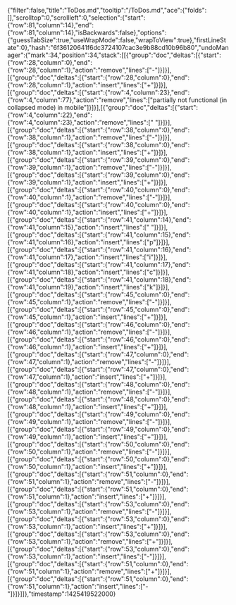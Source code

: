 {"filter":false,"title":"ToDos.md","tooltip":"/ToDos.md","ace":{"folds":[],"scrolltop":0,"scrollleft":0,"selection":{"start":{"row":81,"column":14},"end":{"row":81,"column":14},"isBackwards":false},"options":{"guessTabSize":true,"useWrapMode":false,"wrapToView":true},"firstLineState":0},"hash":"6f36120641f6dc3724107cac3e9b88cd10b96b80","undoManager":{"mark":34,"position":34,"stack":[[{"group":"doc","deltas":[{"start":{"row":28,"column":0},"end":{"row":28,"column":1},"action":"remove","lines":["-"]}]}],[{"group":"doc","deltas":[{"start":{"row":28,"column":0},"end":{"row":28,"column":1},"action":"insert","lines":["+"]}]}],[{"group":"doc","deltas":[{"start":{"row":4,"column":23},"end":{"row":4,"column":77},"action":"remove","lines":["partially not functional (in collapsed mode) in mobile"]}]}],[{"group":"doc","deltas":[{"start":{"row":4,"column":22},"end":{"row":4,"column":23},"action":"remove","lines":[" "]}]}],[{"group":"doc","deltas":[{"start":{"row":38,"column":0},"end":{"row":38,"column":1},"action":"remove","lines":["-"]}]}],[{"group":"doc","deltas":[{"start":{"row":38,"column":0},"end":{"row":38,"column":1},"action":"insert","lines":["+"]}]}],[{"group":"doc","deltas":[{"start":{"row":39,"column":0},"end":{"row":39,"column":1},"action":"remove","lines":["-"]}]}],[{"group":"doc","deltas":[{"start":{"row":39,"column":0},"end":{"row":39,"column":1},"action":"insert","lines":["+"]}]}],[{"group":"doc","deltas":[{"start":{"row":40,"column":0},"end":{"row":40,"column":1},"action":"remove","lines":["-"]}]}],[{"group":"doc","deltas":[{"start":{"row":40,"column":0},"end":{"row":40,"column":1},"action":"insert","lines":["+"]}]}],[{"group":"doc","deltas":[{"start":{"row":41,"column":14},"end":{"row":41,"column":15},"action":"insert","lines":[" "]}]}],[{"group":"doc","deltas":[{"start":{"row":41,"column":15},"end":{"row":41,"column":16},"action":"insert","lines":["p"]}]}],[{"group":"doc","deltas":[{"start":{"row":41,"column":16},"end":{"row":41,"column":17},"action":"insert","lines":["i"]}]}],[{"group":"doc","deltas":[{"start":{"row":41,"column":17},"end":{"row":41,"column":18},"action":"insert","lines":["c"]}]}],[{"group":"doc","deltas":[{"start":{"row":41,"column":18},"end":{"row":41,"column":19},"action":"insert","lines":["k"]}]}],[{"group":"doc","deltas":[{"start":{"row":45,"column":0},"end":{"row":45,"column":1},"action":"remove","lines":["-"]}]}],[{"group":"doc","deltas":[{"start":{"row":45,"column":0},"end":{"row":45,"column":1},"action":"insert","lines":["+"]}]}],[{"group":"doc","deltas":[{"start":{"row":46,"column":0},"end":{"row":46,"column":1},"action":"remove","lines":["-"]}]}],[{"group":"doc","deltas":[{"start":{"row":46,"column":0},"end":{"row":46,"column":1},"action":"insert","lines":["+"]}]}],[{"group":"doc","deltas":[{"start":{"row":47,"column":0},"end":{"row":47,"column":1},"action":"remove","lines":["-"]}]}],[{"group":"doc","deltas":[{"start":{"row":47,"column":0},"end":{"row":47,"column":1},"action":"insert","lines":["+"]}]}],[{"group":"doc","deltas":[{"start":{"row":48,"column":0},"end":{"row":48,"column":1},"action":"remove","lines":["-"]}]}],[{"group":"doc","deltas":[{"start":{"row":48,"column":0},"end":{"row":48,"column":1},"action":"insert","lines":["+"]}]}],[{"group":"doc","deltas":[{"start":{"row":49,"column":0},"end":{"row":49,"column":1},"action":"remove","lines":["-"]}]}],[{"group":"doc","deltas":[{"start":{"row":49,"column":0},"end":{"row":49,"column":1},"action":"insert","lines":["+"]}]}],[{"group":"doc","deltas":[{"start":{"row":50,"column":0},"end":{"row":50,"column":1},"action":"remove","lines":["-"]}]}],[{"group":"doc","deltas":[{"start":{"row":50,"column":0},"end":{"row":50,"column":1},"action":"insert","lines":["+"]}]}],[{"group":"doc","deltas":[{"start":{"row":51,"column":0},"end":{"row":51,"column":1},"action":"remove","lines":["-"]}]}],[{"group":"doc","deltas":[{"start":{"row":51,"column":0},"end":{"row":51,"column":1},"action":"insert","lines":["+"]}]}],[{"group":"doc","deltas":[{"start":{"row":53,"column":0},"end":{"row":53,"column":1},"action":"remove","lines":["-"]}]}],[{"group":"doc","deltas":[{"start":{"row":53,"column":0},"end":{"row":53,"column":1},"action":"insert","lines":["+"]}]}],[{"group":"doc","deltas":[{"start":{"row":53,"column":0},"end":{"row":53,"column":1},"action":"remove","lines":["+"]}]}],[{"group":"doc","deltas":[{"start":{"row":53,"column":0},"end":{"row":53,"column":1},"action":"insert","lines":["-"]}]}],[{"group":"doc","deltas":[{"start":{"row":51,"column":0},"end":{"row":51,"column":1},"action":"remove","lines":["+"]}]}],[{"group":"doc","deltas":[{"start":{"row":51,"column":0},"end":{"row":51,"column":1},"action":"insert","lines":["-"]}]}]]},"timestamp":1425419522000}